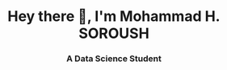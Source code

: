 <h1 align="center"> Hey there 👋, I'm Mohammad H. SOROUSH </h1>
<h3 align="center"> A Data Science Student </h3>

